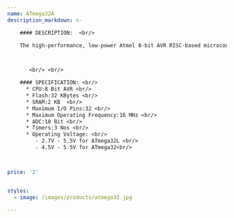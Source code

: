 ```yaml
---
name: ATmega32A
description_markdown: >-

    #### DESCRIPTION:  <br/>

    The high-performance, low-power Atmel 8-bit AVR RISC-based microcontroller combines 32KB of programmable flash memory, 2KB SRAM, 1KB EEPROM, an 8-channel 10-bit A/D converter, and a JTAG interface for on-chip debugging. The device supports throughput of 16 MIPS at 16 MHz and operates between 4.5-5.5 volts.



       <br/> <br/>

    #### SPECIFICATION: <br/>
      * CPU:8 Bit AVR <br/>
      * Flash:32 KBytes <br/>
      * SRAM:2 KB  <br/>
      * Maximum I/O Pins:32 <br/>
      * Maximum Operating Frequency:16 MHz <br/>
      * ADC:10 Bit <br/>
      * Timers:3 Nos <br/>
      * Operating Voltage: <br/>
         - 2.7V - 5.5V for ATmega32L <br/>
         - 4.5V - 5.5V for ATmega32<br/>



price: '2'


styles:
  - image: /images/products/atmega32.jpg 

---
```

